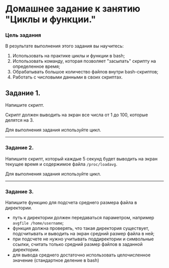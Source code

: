 # Домашнее задание к занятию "Циклы и функции." 

### Цель задания
В результате выполнения этого задания вы научитесь:
1. Использовать на практике циклы и функции в bash;
2. Использовать команду, которая позволяет "засыпать" скрипту на определенное время;
3. Обрабатывать большое количество файлов внутри bash-скриптов;
4. Работать с числовыми данными в своих скриптах.

## Задание 1.

Напишите скрипт.

Скрипт должен выводить на экран все числа от 1 до 100, которые делятся на 3.

Для выполнения задания используйте цикл.

------
### Задание 2.

Напишите скрипт, который каждые 5 секунд будет выводить на экран текущее время и содержимое файла `/proc/loadavg`.

Для выполнения задания используйте цикл.

------
### Задание 3.

Напишите функцию для подсчета среднего размера файла в директории. 

 - путь к директории должен передаваться параметром, например `avgfile /home/username`;
 - функция должна проверять, что такая директория существует, подсчитывать и выводить на экран средний размер файла в ней;
 - при подсчете не нужно учитывать поддиректории и символьные ссылки, считать только средний размер файлов в заданной директории.
 - для вывода среднего достаточно использовать целочисленное значение (стандартное деление в bash)
